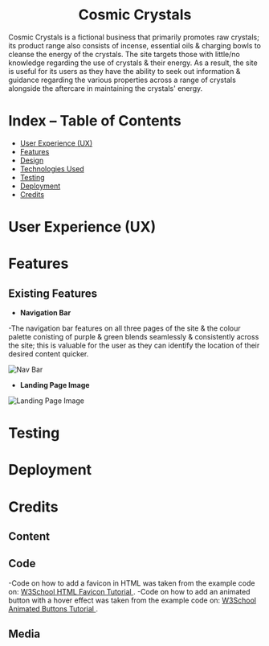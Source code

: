 <h1 align="center">Cosmic Crystals</h1>
<!-- Insert live project link here -->
Cosmic Crystals is a fictional business that primarily promotes raw crystals; its product range also consists of incense, essential oils & charging bowls to cleanse the energy of the crystals. The site targets those with little/no knowledge regarding the use of crystals & their energy. As a result, the site is useful for its users as they have the ability to seek out information & guidance regarding the various properties across a range of crystals alongside the aftercare in maintaining the crystals' energy.
<!-- Add Am I Responsive? image -->


# Index – Table of Contents
* [User Experience (UX)](#user-experience-ux) 
* [Features](#features)
* [Design](#design)
* [Technologies Used](#technologies-used)
* [Testing](#testing)
* [Deployment](#deployment)
* [Credits](#credits)

# User Experience (UX)

# Features
## Existing Features
- __Navigation Bar__ 

-The navigation bar features on all three pages of the site & the colour palette conisting of purple & green blends seamlessly & consistently across the site; this is valuable for the user as they can identify the location of their desired content quicker.

![Nav Bar](../cosmic-crystals/assets/images/nav-bar-image.png)

- __Landing Page Image__



![Landing Page Image](../cosmic-crystals/assets/images/landing-page-image.png)

# Testing


# Deployment


# Credits
## Content

## Code
-Code on how to add a favicon in HTML was taken from the example code on: [W3School HTML Favicon Tutorial ](https://www.w3schools.com/html/html_favicon.asp#:~:text=To%20add%20a%20favicon%20to,is%20%22favicon.ico%22.).
-Code on how to add an animated button with a hover effect was taken from the example code on: [W3School Animated Buttons Tutorial ](https://www.w3schools.com/howto/tryit.asp?filename=tryhow_css_buttons_animate1).
## Media
